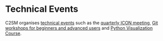 # Technical Events

C2SM organises [technical events](https://c2sm.ethz.ch/education/technical-training.html) such as the [quarterly ICON meeting](https://c2sm.github.io/events/icon_meeting.html), [Git workshops for beginners and advanced users](https://c2sm.github.io/events/git_courses.html) and [Python Visualization Course](https://c2sm.github.io/events/pyvis.html).
